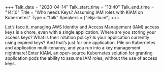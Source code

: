 +++
Talk_date = "2020-04-14"
Talk_start_time = "13:40"
Talk_end_time = "14:10"
Title = "Who needs Keys? Assuming IAM roles with KIAM on Kubernetes"
Type = "talk"
Speakers = ["elija-buie"]
+++

Let’s face it, managing AWS Identity and Access Management (IAM) access keys is a chore, even with a single application. Where are you storing your access keys? What is their rotation policy? Is your application currently using expired keys? And that’s just for one application. Pile on Kubernetes and application multi-tenancy, and you run into a key management nightmare! Enter KIAM, an open-source Kubernetes solution for granting application pods the ability to assume IAM roles, without the use of access keys.
